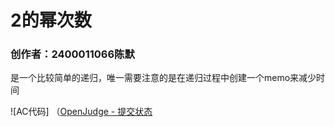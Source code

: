 # 2的幂次数

### 创作者：2400011066陈默
是一个比较简单的递归，唯一需要注意的是在递归过程中创建一个memo来减少时间

![AC代码] （[OpenJudge - 提交状态](http://dsbpython.openjudge.cn/dspythonbook/solution/48303881/)